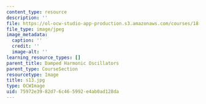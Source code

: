 ```yaml
---
content_type: resource
description: ''
file: https://ol-ocw-studio-app-production.s3.amazonaws.com/courses/18-03sc-differential-equations-fall-2011/75972e3982d76c465992e4ab0ad128da_s13.jpg
file_type: image/jpeg
image_metadata:
  caption: ''
  credit: ''
  image-alt: ''
learning_resource_types: []
parent_title: Damped Harmonic Oscillators
parent_type: CourseSection
resourcetype: Image
title: s13.jpg
type: OCWImage
uid: 75972e39-82d7-6c46-5992-e4ab0ad128da
---
```

